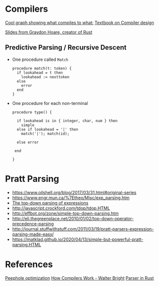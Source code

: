 # Compilers

[Cool graph showing what compiles to what:](https://github.com/mohd-akram/languages)
[Textbook on Compiler design](http://cs.rowan.edu/~bergmann/books/Compiler_Design/java/CompilerDesignBook.pdf)

[Slides from Graydon Hoare, creator of Rust](http://venge.net/graydon/talks/CompilerTalk-2019.pdf?utm_source=thenewstack&utm_medium=website&utm_campaign=platform)

## Predictive Parsing / Recursive Descent

- One procedure called `Match`

  ```
  procedure match(t: token) {
    if lookahead = t then
      lookahead := nexttoken
    else
      error
    end
  }
  ```

- One procedure for each non-terminal

  ```
  procedure type() {

    if lookahead is in { integer, char, num } then
      simple
    else if lookahead = '|' then
      match('|'); match(id);

    else error

   end

  }
  ```


# Pratt Parsing

- <https://www.oilshell.org/blog/2017/03/31.html#original-series>
- <https://www.engr.mun.ca/%7Etheo/Misc/exp_parsing.htm>
- [The top-down parsing of expressions](http://antlr.org/papers/Clarke-expr-parsing-1986.pdf)
- <http://javascript.crockford.com/tdop/tdop.HTML>
- <http://effbot.org/zone/simple-top-down-parsing.htm>
- <http://eli.thegreenplace.net/2010/01/02/top-down-operator-precedence-parsing>
- <http://journal.stuffwithstuff.com/2011/03/19/pratt-parsers-expression-parsing-made-easy/>
- <https://matklad.github.io/2020/04/13/simple-but-powerful-pratt-parsing.HTML>

# References

[Peephole optimization](https://en.wikipedia.org/wiki/Peephole_optimization)
[How Compilers Work - Walter Bright](https://accu.org/conf-docs/PDFs_2010/CompilerConstruction_WalterBright.pdf)
[Parser in Rust](https://www.nhatcher.com/post/a-rustic-invitation-to-parsing/)
